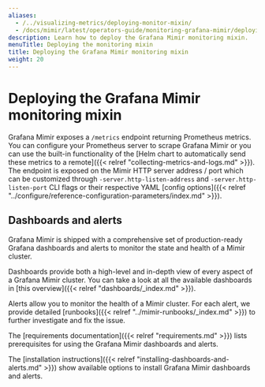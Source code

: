 ```yaml
---
aliases:
  - /../visualizing-metrics/deploying-monitor-mixin/
  - /docs/mimir/latest/operators-guide/monitoring-grafana-mimir/deploying-monitoring-mixin/
description: Learn how to deploy the Grafana Mimir monitoring mixin.
menuTitle: Deploying the monitoring mixin
title: Deploying the Grafana Mimir monitoring mixin
weight: 20
---
```


# Deploying the Grafana Mimir monitoring mixin

Grafana Mimir exposes a `/metrics` endpoint returning Prometheus metrics. You can configure your Prometheus server to scrape Grafana Mimir or you can use the built-in functionality of the [Helm chart to automatically send these metrics to a remote]({{< relref "collecting-metrics-and-logs.md" >}}).
The endpoint is exposed on the Mimir HTTP server address / port which can be customized through `-server.http-listen-address` and `-server.http-listen-port` CLI flags or their respective YAML [config options]({{< relref "../configure/reference-configuration-parameters/index.md" >}}).

## Dashboards and alerts

Grafana Mimir is shipped with a comprehensive set of production-ready Grafana dashboards and alerts to monitor the state and health of a Mimir cluster.

Dashboards provide both a high-level and in-depth view of every aspect of a Grafana Mimir cluster.
You can take a look at all the available dashboards in [this overview]({{< relref "dashboards/_index.md" >}}).

Alerts allow you to monitor the health of a Mimir cluster. For each alert, we provide detailed [runbooks]({{< relref "../mimir-runbooks/_index.md" >}}) to further investigate and fix the issue.

The [requirements documentation]({{< relref "requirements.md" >}}) lists prerequisites for using the Grafana Mimir dashboards and alerts.

The [installation instructions]({{< relref "installing-dashboards-and-alerts.md" >}}) show available options to install Grafana Mimir dashboards and alerts.
